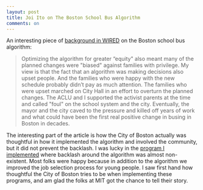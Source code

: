 ```yaml
---
layout: post
title: Joi Ito on The Boston School Bus Algorithm
comments: on
---
```

An interesting piece of [background in WIRED](https://www.wired.com/story/joi-ito-ai-and-bus-routes/) on the Boston school bus algorithm:

> Optimizing the algorithm for greater “equity" also meant many of the planned changes were "biased" against families with privilege. My view is that the fact that an algorithm was making decisions also upset people. And the families who were happy with the new schedule probably didn’t pay as much attention. The families who were upset marched on City Hall in an effort to overturn the planned changes. The ACLU and I supported the activist parents at the time and called "foul" on the school system and the city. Eventually, the mayor and the city caved to the pressure and killed off years of work and what could have been the first real positive change in busing in Boston in decades.

The interesting part of the article is how the City of Boston actually was thoughtful in how it implemented the algorithm and involved the community, but it did not prevent the backlash. I was lucky in the [program I implemented](https://youthjobs.mapc.org/) where backlash around the algorithm was almost non-existent. Most folks were happy because in addition to the algorithm we improved the job selection process for young people. I saw first hand how thoughtful the City of Boston tries to be when implementing these programs, and am glad the folks at MIT got the chance to tell their story.